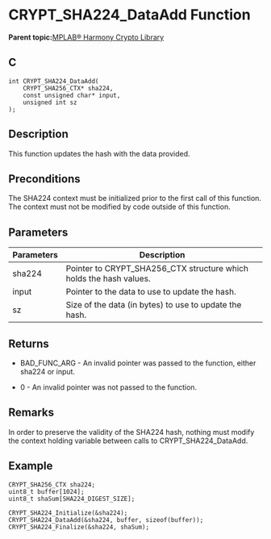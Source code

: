 # CRYPT\_SHA224\_DataAdd Function

**Parent topic:**[MPLAB® Harmony Crypto Library](GUID-20F7C343-23D4-42D9-B8C2-A97D4D0EE5CD.md)

## C

```
int CRYPT_SHA224_DataAdd(
    CRYPT_SHA256_CTX* sha224, 
    const unsigned char* input, 
    unsigned int sz
);
```

## Description

This function updates the hash with the data provided.

## Preconditions

The SHA224 context must be initialized prior to the first call of this function. The context must not be modified by code outside of this function.

## Parameters

|Parameters|Description|
|----------|-----------|
|sha224|Pointer to CRYPT\_SHA256\_CTX structure which holds the hash values.|
|input|Pointer to the data to use to update the hash.|
|sz|Size of the data \(in bytes\) to use to update the hash.|

## Returns

-   BAD\_FUNC\_ARG - An invalid pointer was passed to the function, either sha224 or input.

-   0 - An invalid pointer was not passed to the function.


## Remarks

In order to preserve the validity of the SHA224 hash, nothing must modify the context holding variable between calls to CRYPT\_SHA224\_DataAdd.

## Example

```
CRYPT_SHA256_CTX sha224;
uint8_t buffer[1024];
uint8_t shaSum[SHA224_DIGEST_SIZE];

CRYPT_SHA224_Initialize(&sha224);
CRYPT_SHA224_DataAdd(&sha224, buffer, sizeof(buffer));
CRYPT_SHA224_Finalize(&sha224, shaSum);
```

